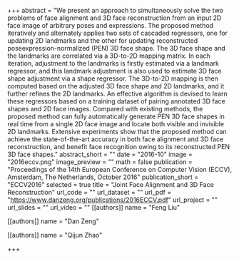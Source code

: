 +++
abstract = "We present an approach to simultaneously solve the two problems of face alignment and 3D face reconstruction from an input 2D face image of arbitrary poses and expressions. The proposed method iteratively and alternately applies two sets of cascaded regressors, one for updating 2D landmarks and the other for updating reconstructed poseexpression-normalized (PEN) 3D face shape. The 3D face shape and the landmarks are correlated via a 3D-to-2D mapping matrix. In each iteration, adjustment to the landmarks is firstly estimated via a landmark regressor, and this landmark adjustment is also used to estimate 3D face shape adjustment via a shape regressor. The 3D-to-2D mapping is then computed based on the adjusted 3D face shape and 2D landmarks, and it further refines the 2D landmarks. An effective algorithm is devised to learn these regressors based on a training dataset of pairing annotated 3D face shapes and 2D face images. Compared with existing methods, the proposed method can fully automatically generate PEN 3D face shapes in real time from a single 2D face image and locate both visible and invisible 2D landmarks. Extensive experiments show that the proposed method can achieve the state-of-the-art accuracy in both face alignment and 3D face reconstruction, and benefit face recognition owing to its reconstructed PEN 3D face shapes."
abstract_short = ""
date = "2016-10"
image = "2016eccv.png"
image_preview = ""
math = false
publication = "Proceedings of the 14th European Conference on Computer Vision (ECCV), Amsterdam, The Netherlands, October 2016"
publication_short = "ECCV2016"
selected = true
title = "Joint Face Alignment and 3D Face Reconstruction"
url_code = ""
url_dataset = ""
url_pdf = "https://www.danzeng.org/publications/2016ECCV.pdf"
url_project = ""
url_slides = ""
url_video = ""
[[authors]]
	name = "Feng Liu"

[[authors]]
	name = "Dan Zeng"

[[authors]]
	name = "Qijun Zhao"

+++